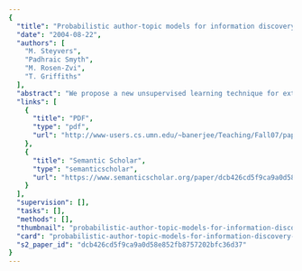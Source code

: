 ```yaml
---
{
  "title": "Probabilistic author-topic models for information discovery",
  "date": "2004-08-22",
  "authors": [
    "M. Steyvers",
    "Padhraic Smyth",
    "M. Rosen-Zvi",
    "T. Griffiths"
  ],
  "abstract": "We propose a new unsupervised learning technique for extracting information from large text collections. We model documents as if they were generated by a two-stage stochastic process. Each author is represented by a probability distribution over topics, and each topic is represented as a probability distribution over words for that topic. The words in a multi-author paper are assumed to be the result of a mixture of each authors' topic mixture. The topic-word and author-topic distributions are learned from data in an unsupervised manner using a Markov chain Monte Carlo algorithm. We apply the methodology to a large corpus of 160,000 abstracts and 85,000 authors from the well-known CiteSeer digital library, and learn a model with 300 topics. We discuss in detail the interpretation of the results discovered by the system including specific topic and author models, ranking of authors by topic and topics by author, significant trends in the computer science literature between 1990 and 2002, parsing of abstracts by topics and authors and detection of unusual papers by specific authors. An online query interface to the model is also discussed that allows interactive exploration of author-topic models for corpora such as CiteSeer.",
  "links": [
    {
      "title": "PDF",
      "type": "pdf",
      "url": "http://www-users.cs.umn.edu/~banerjee/Teaching/Fall07/papers/author_topics_kdd.pdf"
    },
    {
      "title": "Semantic Scholar",
      "type": "semanticscholar",
      "url": "https://www.semanticscholar.org/paper/dcb426cd5f9ca9a0d58e852fb8757202bfc36d37"
    }
  ],
  "supervision": [],
  "tasks": [],
  "methods": [],
  "thumbnail": "probabilistic-author-topic-models-for-information-discovery-thumb.jpg",
  "card": "probabilistic-author-topic-models-for-information-discovery-card.jpg",
  "s2_paper_id": "dcb426cd5f9ca9a0d58e852fb8757202bfc36d37"
}
---
```


